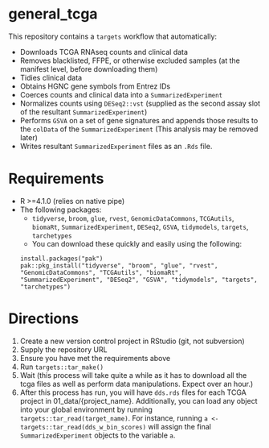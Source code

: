 # general_tcga

This repository contains a `targets` workflow that automatically:
- Downloads TCGA RNAseq counts and clinical data
- Removes blacklisted, FFPE, or otherwise excluded samples (at the manifest level, before downloading them)
- Tidies clinical data
- Obtains HGNC gene symbols from Entrez IDs
- Coerces counts and clinical data into a `SummarizedExperiment`
- Normalizes counts using `DESeq2::vst` (supplied as the second assay slot of the resultant `SummarizedExperiment`)
- Performs `GSVA` on a set of gene signatures and appends those results to the `colData` of the `SummarizedExperiment` (This analysis may be removed later)
- Writes resultant `SummarizedExperiment` files as an `.Rds` file.

# Requirements

- R >=4.1.0 (relies on native pipe)
- The following packages:
  - `tidyverse`, `broom`, `glue`, `rvest`, `GenomicDataCommons`, `TCGAutils`, `biomaRt`, `SummarizedExperiment`, `DESeq2`, `GSVA`, `tidymodels`, `targets`, `tarchetypes`
  - You can download these quickly and easily using the following:
  ```
  install.packages("pak")
  pak::pkg_install("tidyverse", "broom", "glue", "rvest", "GenomicDataCommons", "TCGAutils", "biomaRt", "SummarizedExperiment", "DESeq2", "GSVA", "tidymodels", "targets", "tarchetypes")
  ```

# Directions
1. Create a new version control project in RStudio (git, not subversion)
2. Supply the repository URL
3. Ensure you have met the requirements above
4. Run `targets::tar_make()`
5. Wait (this process will take quite a while as it has to download all the tcga files as well as perform data manipulations. Expect over an hour.)
6. After this process has run, you will have `dds.rds` files for each TCGA project in 01_data/{project_name}. Additionally, you can load any object into your global environment by running `targets::tar_read(target_name)`. For instance, running `a <-  targets::tar_read(dds_w_bin_scores)` will assign the final `SummarizedExperiment` objects to the variable `a`.
